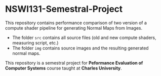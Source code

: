 # NSWI131-Semestral-Project

This repository contains performance comparison of two version of a compute shader pipeline for generating Normal Maps from Images.

- The folder `src` contains all source files (old and new compute shaders, measuring script, etc.)
- The folder `img` contains source images and the resulting generated normal maps.

This repository is a semestral project for **Peformance Evaluation of Computer Systems** course taught at **Charles University**.